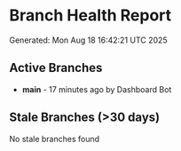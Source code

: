 # Branch Health Report
Generated: Mon Aug 18 16:42:21 UTC 2025

## Active Branches
- **main** - 17 minutes ago by Dashboard Bot

## Stale Branches (>30 days)
No stale branches found
